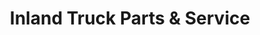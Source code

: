 ---
title: "Inland Truck Parts & Service"
url: /denton/inland-truck-parts-and-service/
shop: car repair
---